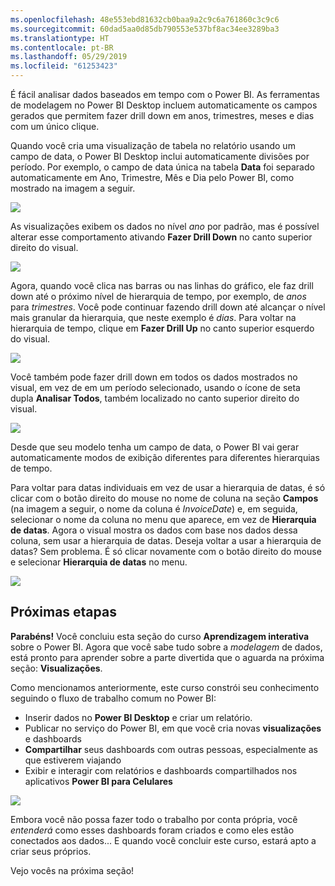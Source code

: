 ```yaml
---
ms.openlocfilehash: 48e553ebd81632cb0baa9a2c9c6a761860c3c9c6
ms.sourcegitcommit: 60dad5aa0d85db790553e537bf8ac34ee3289ba3
ms.translationtype: HT
ms.contentlocale: pt-BR
ms.lasthandoff: 05/29/2019
ms.locfileid: "61253423"
---
```

É fácil analisar dados baseados em tempo com o Power BI. As ferramentas de modelagem no Power BI Desktop incluem automaticamente os campos gerados que permitem fazer drill down em anos, trimestres, meses e dias com um único clique.  

Quando você cria uma visualização de tabela no relatório usando um campo de data, o Power BI Desktop inclui automaticamente divisões por período. Por exemplo, o campo de data única na tabela **Data** foi separado automaticamente em Ano, Trimestre, Mês e Dia pelo Power BI, como mostrado na imagem a seguir.

![](media/2-6a-explore-time-based-data/2-6a_1.png)

As visualizações exibem os dados no nível *ano* por padrão, mas é possível alterar esse comportamento ativando **Fazer Drill Down** no canto superior direito do visual.

![](media/2-6a-explore-time-based-data/2-6a_2.png)

Agora, quando você clica nas barras ou nas linhas do gráfico, ele faz drill down até o próximo nível de hierarquia de tempo, por exemplo, de *anos* para *trimestres*. Você pode continuar fazendo drill down até alcançar o nível mais granular da hierarquia, que neste exemplo é *dias*. Para voltar na hierarquia de tempo, clique em **Fazer Drill Up** no canto superior esquerdo do visual.

![](media/2-6a-explore-time-based-data/2-6a_3.png)

Você também pode fazer drill down em todos os dados mostrados no visual, em vez de em um período selecionado, usando o ícone de seta dupla **Analisar Todos**, também localizado no canto superior direito do visual.

![](media/2-6a-explore-time-based-data/2-6a_4.png)

Desde que seu modelo tenha um campo de data, o Power BI vai gerar automaticamente modos de exibição diferentes para diferentes hierarquias de tempo.

Para voltar para datas individuais em vez de usar a hierarquia de datas, é só clicar com o botão direito do mouse no nome de coluna na seção **Campos** (na imagem a seguir, o nome da coluna é *InvoiceDate*) e, em seguida, selecionar o nome da coluna no menu que aparece, em vez de **Hierarquia de datas**. Agora o visual mostra os dados com base nos dados dessa coluna, sem usar a hierarquia de datas. Deseja voltar a usar a hierarquia de datas? Sem problema. É só clicar novamente com o botão direito do mouse e selecionar **Hierarquia de datas** no menu.

![](media/2-6a-explore-time-based-data/2-6a_5.png)

## <a name="next-steps"></a>Próximas etapas
**Parabéns!** Você concluiu esta seção do curso **Aprendizagem interativa** sobre o Power BI. Agora que você sabe tudo sobre a *modelagem* de dados, está pronto para aprender sobre a parte divertida que o aguarda na próxima seção: **Visualizações**.

Como mencionamos anteriormente, este curso constrói seu conhecimento seguindo o fluxo de trabalho comum no Power BI:

* Inserir dados no **Power BI Desktop** e criar um relatório.
* Publicar no serviço do Power BI, em que você cria novas **visualizações** e dashboards
* **Compartilhar** seus dashboards com outras pessoas, especialmente as que estiverem viajando
* Exibir e interagir com relatórios e dashboards compartilhados nos aplicativos **Power BI para Celulares**

![](media/2-6a-explore-time-based-data/c0a1_1.png)

Embora você não possa fazer todo o trabalho por conta própria, você *entenderá* como esses dashboards foram criados e como eles estão conectados aos dados... E quando você concluir este curso, estará apto a criar seus próprios.

Vejo vocês na próxima seção!

